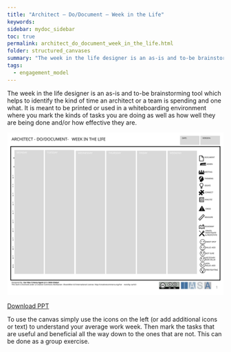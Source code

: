 ```yaml
---
title: "Architect – Do/Document – Week in the Life"
keywords: 
sidebar: mydoc_sidebar
toc: true
permalink: architect_do_document_week_in_the_life.html
folder: structured_canvases
summary: "The week in the life designer is an as-is and to-be brainstorming tool which helps to identify the kind of time an architect or a team is spending and one what."
tags: 
  - engagement_model
---
```


The week in the life designer is an as-is and to-be brainstorming tool which helps to identify the kind of time an architect or a team is spending and one what. It is meant to be printed or used in a whiteboarding environment where you mark the kinds of tasks you are doing as well as how well they are being done and/or how effective they are. 

![image001](media/architect_do_document_week_in_the_life001.svg)

[Download PPT](media/ppt/architect_do_document_week_in_the_life.ppt)

To use the canvas simply use the icons on the left (or add additional icons or text) to understand your average work week. Then mark the tasks that are useful and beneficial all the way down to the ones that are not. This can be done as a group exercise. 
